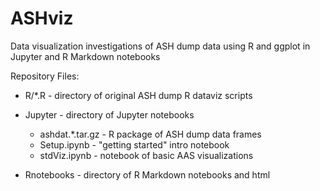 # ASHviz

Data visualization investigations of ASH dump data using R and ggplot in Jupyter and R Markdown notebooks

Repository Files:

- R/\*.R - directory of original ASH dump R dataviz scripts

- Jupyter - directory of Jupyter notebooks
  + ashdat.\*.tar.gz  - R package of ASH dump data frames
  + Setup.ipynb       - "getting started" intro notebook
  + stdViz.ipynb      - notebook of basic AAS visualizations

- Rnotebooks - directory of R Markdown notebooks and html

